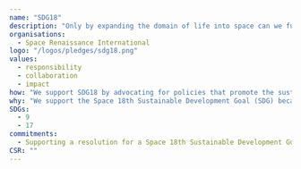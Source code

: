 ```yaml
---
name: "SDG18"
description: "Only by expanding the domain of life into space can we fulfill the 17 SDGs on Earth in the long term. Therefore, the Space Renaissance International and the National Space Society, in partnership with many other space organizations, urge UN COPUOS State Parties to develop and introduce a resolution for a Space 18th Sustainable Development Goal (SDG), calling for the expansion of community life into space to achieve universal and sustainable development for the whole humanity, life, and the life support environment, on Earth and beyond."
organisations: 
  - Space Renaissance International
logo: "/logos/pledges/sdg18.png"
values: 
  - responsibility
  - collaboration
  - impact
how: "We support SDG18 by advocating for policies that promote the sustainable development of space communities. This includes engaging with stakeholders, conducting research on the implications of space colonization, and raising public awareness about the importance of expanding life into space to achieve the existing Sustainable Development Goals (SDGs) on Earth. Additionally, we collaborate with international space organizations to ensure that space exploration and development are conducted responsibly and sustainably."
why: "We support the Space 18th Sustainable Development Goal (SDG) because it represents a critical step towards ensuring the long-term sustainability of life on Earth and beyond. By advocating for the expansion of human presence into space, we can address pressing challenges such as resource scarcity, climate change, and the need for innovation in sustainability practices. This initiative aligns with our commitment to achieving the existing 17 SDGs and promotes a future where humanity can thrive in harmony with its environment, both on our planet and in outer space."
SDGs:
  - 9
  - 17
commitments:
  - Supporting a resolution for a Space 18th Sustainable Development Goal (SDG), calling for the expansion of community life into space to achieve universal and sustainable development for the whole humanity, life, and the life support environment, on Earth and beyond,
CSR: ""
---
```

